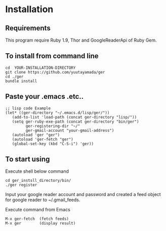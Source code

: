 # Installation
## Requirements
This program require Ruby 1.9, Thor and GoogleReaderApi of Ruby Gem.

## To install from command line

    cd  YOUR-INSTALLATION-DIRECTORY
    git clone https://github.com/yuutayamada/ger
    cd ./ger
    bundle install

## Paste your .emacs .etc..

    ;; lisp code Example
    (let* ((ger-directory "~/.emacs.d/lisp/ger/"))
       (add-to-list 'load-path (concat ger-directory "lisp/"))
       (setq ger-ruby-exe-path (concat ger-directory "bin/ger")
             ger-registering-dir "~/"
             ger-gmail-account "your-gmail-address")
       (autoload 'ger "ger")
       (autoload 'ger-fetch "ger")
       (global-set-key (kbd "C-S-i") 'ger))

## To start using

Execute shell below command

    cd ger_instsll_directory/bin/
    ./ger register

Input your google reader account and password and created a feed object for google reader to ~/.gmail_feeds.

Execute command from Emacs

    M-x ger-fetch  (fetch feeds)
    M-x ger        (display result)
